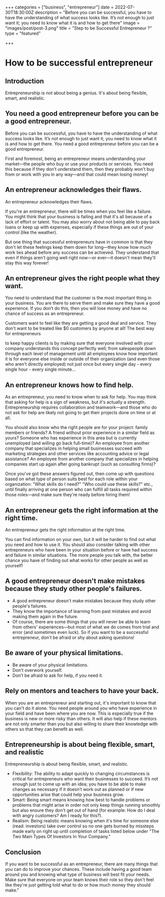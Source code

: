 +++
categories = ["business", "entrepreneur"]
date = 2022-07-30T18:30:00Z
description = "Before you can be successful, you have to have the understanding of what success looks like. It’s not enough to just want it; you need to know what it is and how to get there"
image = "images/post/post-3.png"
title = "Step to be Successful Entrepreneur ?"
type = "featured"

+++
# How to be successful entrepreneur

## Introduction

Entrepreneurship is not about being a genius. It's about being flexible, smart, and realistic.

## You need a good entrepreneur before you can be a good entrepreneur.

Before you can be successful, you have to have the understanding of what success looks like. It’s not enough to just want it; you need to know what it is and how to get there. You need a good entrepreneur before you can be a good entrepreneur.

First and foremost, being an entrepreneur means understanding your market—the people who buy or use your products or services. You need this because if they don’t understand them, then they probably won't buy from or work with you in any way—and that could mean losing money!

## An entrepreneur acknowledges their flaws.

An entrepreneur acknowledges their flaws.

If you're an entrepreneur, there will be times when you feel like a failure. You might think that your business is failing and that it's all because of a lack of effort or talent. You may also worry about not being able to pay back loans or keep up with expenses, especially if these things are out of your control (like the weather).

But one thing that successful entrepreneurs have in common is that they don't let these feelings keep them down for long—they know how much work lies ahead before any success can be achieved. They understand that even if things aren't going well right now—or ever—it doesn't mean they'll stay this way forever!

## An entrepreneur gives the right people what they want.

You need to understand that the customer is the most important thing in your business. You are there to serve them and make sure they have a good experience. If you don’t do this, then you will lose money and have no chance of success as an entrepreneur.

Customers want to feel like they are getting a good deal and service. They don't want to be treated like $0 customers by anyone at all! The best way for entrepreneurs

to keep happy clients is by making sure that everyone involved with your company understands this concept perfectly well; from salespeople down through each level of management until all employees know how important it is for everyone else inside or outside of their organization (and even those who aren't directly employed) not just once but every single day - every single hour - every single minute...

## An entrepreneur knows how to find help.

As an entrepreneur, you need to know when to ask for help. You may think that asking for help is a sign of weakness, but it's actually a strength. Entrepreneurship requires collaboration and teamwork—and those who do not ask for help are likely not going to get their projects done on time or at all.

You should also know who the right people are for your project: family members or friends? A friend without prior experience in a similar field as yours? Someone who has experience in this area but is currently unemployed (and willing go back full-time)? An employee from another company that specializes in helping small businesses succeed with marketing strategies and other services like accounting advice or legal assistance? An employee from another company that specializes in helping companies start up again after going bankrupt (such as consulting firms)?

Once you've got these answers figured out, then come up with questions based on what type of person suits best for each role within your organization: "What skills do I need?" "Who could use these skills?" etc., until finally arriving at one person who can fulfill all tasks required within those roles—and make sure they're ready before hiring them!

## An entrepreneur gets the right information at the right time.

An entrepreneur gets the right information at the right time.

You can find information on your own, but it will be harder to find out what you need and how to use it. You should also consider talking with other entrepreneurs who have been in your situation before or have had success and failure in similar situations. The more people you talk with, the better chance you have of finding out what works for other people as well as yourself!

## A good entrepreneur doesn't make mistakes because they study other people's failures.

* A good entrepreneur doesn't make mistakes because they study other people's failures.
* They know the importance of learning from past mistakes and avoid making them again in the future.
* Of course, there are some things that you will never be able to learn from others' experiences—but most of what we do comes from trial and error (and sometimes even luck). So if you want to be a successful entrepreneur, don't be afraid or shy about asking questions!

## Be aware of your physical limitations.

* Be aware of your physical limitations.
* Don't overwork yourself.
* Don’t be afraid to ask for help, if you need it.

## Rely on mentors and teachers to have your back.

When you are an entrepreneur and starting out, it's important to know that you can't do it alone. You need people around you who have experience in your field and have been where you are now. This is especially true if the business is new or more risky than others. It will also help if these mentors are not only smarter than you but also willing to share their knowledge with others so that they can benefit as well.

## Entrepreneurship is about being flexible, smart, and realistic

Entrepreneurship is about being flexible, smart, and realistic.

* Flexibility: The ability to adapt quickly to changing circumstances is critical for entrepreneurs who want their businesses to succeed. It’s not enough just to come up with an idea; you have to be able to make changes as necessary if it doesn’t work out as planned or if new opportunities arise that could help your business grow.
* Smart: Being smart means knowing how best to handle problems or problems that might arise in order not only keep things running smoothly but also ensure they don't get out of hand (for example: How do I deal with angry customers? Am I ready for this?).
* Realism: Being realistic means knowing when it's time for someone else (read: investors) take over control so no one gets burned by missteps made early on right up until completion of tasks listed below under "The Two Main Types Of Investors In Your Company."

## Conclusion

If you want to be successful as an entrepreneur, there are many things that you can do to improve your chances. These include having a good team around you and knowing what type of business will best fit your needs. Make sure that everyone on your team knows their role so they don't feel like they're just getting told what to do or how much money they should make."